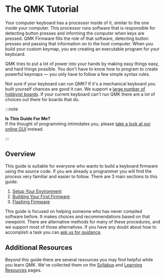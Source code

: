 # The QMK Tutorial

Your computer keyboard has a processor inside of it, similar to the one inside your computer. This processor runs software that is responsible for detecting button presses and informing the computer when keys are pressed. QMK Firmware fills the role of that software, detecting button presses and passing that information on to the host computer. When you build your custom keymap, you are creating an executable program for your keyboard.

QMK tries to put a lot of power into your hands by making easy things easy, and hard things possible. You don't have to know how to program to create powerful keymaps — you only have to follow a few simple syntax rules.

Not sure if your keyboard can run QMK? If it's a mechanical keyboard you built yourself chances are good it can. We support a [large number of hobbyist boards](https://qmk.fm/keyboards/). If your current keyboard can't run QMK there are a lot of choices out there for boards that do.

:::note

 **Is This Guide For Me?**<br />
If the thought of programming intimidates you, please [take a look at our online GUI](newbs_building_firmware_configurator.md) instead.

:::

## Overview

This guide is suitable for everyone who wants to build a keyboard firmware using the source code. If you are already a programmer you will find the process very familiar and easier to follow. There are 3 main sections to this guide:

1. [Setup Your Environment](newbs_getting_started.md)
2. [Building Your First Firmware](newbs_building_firmware.md)
3. [Flashing Firmware](newbs_flashing.md)

This guide is focused on helping someone who has never compiled software before. It makes choices and recommendations based on that viewpoint. There are alternative methods for many of these procedures, and we support most of those alternatives. If you have any doubt about how to accomplish a task you can [ask us for guidance](getting_started_getting_help.md).

## Additional Resources

Beyond this guide there are several resources you may find helpful while you learn QMK. We've collected them on the [Syllabus](syllabus.md) and [Learning Resources](newbs_learn_more_resources.md) pages.
